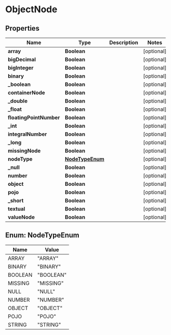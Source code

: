
# ObjectNode

## Properties
Name | Type | Description | Notes
------------ | ------------- | ------------- | -------------
**array** | **Boolean** |  |  [optional]
**bigDecimal** | **Boolean** |  |  [optional]
**bigInteger** | **Boolean** |  |  [optional]
**binary** | **Boolean** |  |  [optional]
**_boolean** | **Boolean** |  |  [optional]
**containerNode** | **Boolean** |  |  [optional]
**_double** | **Boolean** |  |  [optional]
**_float** | **Boolean** |  |  [optional]
**floatingPointNumber** | **Boolean** |  |  [optional]
**_int** | **Boolean** |  |  [optional]
**integralNumber** | **Boolean** |  |  [optional]
**_long** | **Boolean** |  |  [optional]
**missingNode** | **Boolean** |  |  [optional]
**nodeType** | [**NodeTypeEnum**](#NodeTypeEnum) |  |  [optional]
**_null** | **Boolean** |  |  [optional]
**number** | **Boolean** |  |  [optional]
**object** | **Boolean** |  |  [optional]
**pojo** | **Boolean** |  |  [optional]
**_short** | **Boolean** |  |  [optional]
**textual** | **Boolean** |  |  [optional]
**valueNode** | **Boolean** |  |  [optional]


<a name="NodeTypeEnum"></a>
## Enum: NodeTypeEnum
Name | Value
---- | -----
ARRAY | &quot;ARRAY&quot;
BINARY | &quot;BINARY&quot;
BOOLEAN | &quot;BOOLEAN&quot;
MISSING | &quot;MISSING&quot;
NULL | &quot;NULL&quot;
NUMBER | &quot;NUMBER&quot;
OBJECT | &quot;OBJECT&quot;
POJO | &quot;POJO&quot;
STRING | &quot;STRING&quot;



